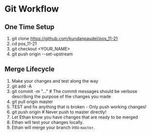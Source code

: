 # Git Workflow
## One Time Setup
1. git clone https://github.com/kundanpaudel/pos_11-21
2. cd pos_11-21
3. git checkout <YOUR_NAME>
4. git push origin --set-upstream 

## Merge Lifecycle
1. Make your changes and test along the way
2. git add -A
3. git commit -m "..." # The commit messages should be verbose describing the purpose of the changes you made
4. git pull origin master
5. TEST and fix anything that is broken - Only push working changes!
6. git push origin # Never push to master directly!
7. Let Ethan know you have changes that are ready to be merged
8. Ethan will test your changes locally.
9. Ethan will merge your branch into `master`.
